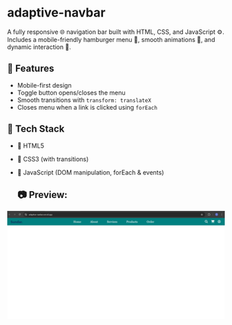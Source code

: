 # adaptive-navbar

A fully responsive 🌐 navigation bar built with HTML, CSS, and JavaScript ⚙️.
Includes a mobile-friendly hamburger menu 🍔, smooth animations 🎨, and dynamic interaction 🎯.

## 🚀 Features
* Mobile-first design
* Toggle button opens/closes the menu
* Smooth transitions with `transform: translateX`
* Closes menu when a link is clicked using `forEach`

## 📂 Tech Stack
* 🧱 HTML5
* 🎨 CSS3 (with transitions)
* 🧠 JavaScript (DOM manipulation, forEach & events)

  ## 📷 Preview:
![Card Slider Preview](./screenshot1.png)
